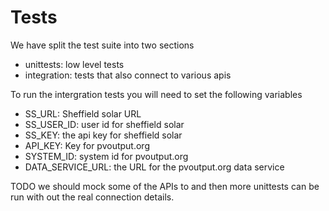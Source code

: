 # Tests

We have split the test suite into two sections
- unittests: low level tests
- integration: tests that also connect to various apis

To run the intergration tests you will need to set the following variables
 - SS_URL: Sheffield solar URL
 - SS_USER_ID: user id for sheffield solar
 - SS_KEY: the api key for sheffield solar
 - API_KEY: Key for pvoutput.org
 - SYSTEM_ID: system id for pvoutput.org
 - DATA_SERVICE_URL: the URL for the pvoutput.org data service

TODO we should mock some of the APIs to and then more unittests can be run with out the real connection details. 

